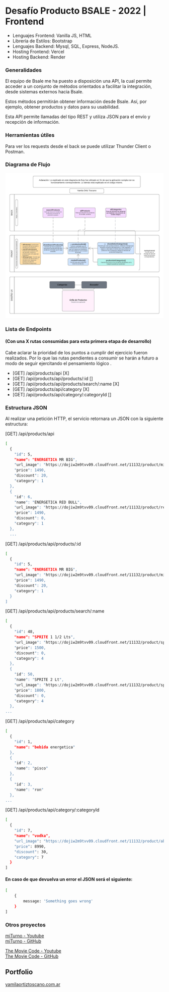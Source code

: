 # Desafío Producto BSALE - 2022 | Frontend
- Lenguajes Frontend: Vanilla JS, HTML
- Librería de Estilos: Bootstrap
- Lenguajes Backend: Mysql, SQL, Express, NodeJS.
- Hosting Frontend: Vercel
- Hosting Backend: Render

### Generalidades

El equipo de Bsale me ha puesto a disposición una API, la cual permite acceder a un conjunto de métodos orientados a facilitar la integración, desde sistemas externos hacia Bsale.

Estos métodos permitirán obtener información desde Bsale. Así, por ejemplo, obtener productos y datos para su usabilidad.

Esta API permite llamadas del tipo REST y utiliza JSON para el envío y recepción de información.

### Herramientas útiles

Para ver los requests desde el back se puede utilizar Thunder Client o Postman.

### Diagrama de Flujo 

<img src="./documentation/diagrama.png" alt="Diagrama de Flujo - Desafío BSALE">

### Lista de Endpoints
#### (Con una X rutas consumidas para esta primera etapa de desarrollo)
Cabe aclarar la prioridad de los puntos a cumplir del ejercicio fueron realizados. Por lo que las rutas pendientes a consumir se harán a futuro a modo de seguir ejercitando el pensamiento lógico .

- [GET] /api/products/api                             [X]
- [GET] /api/products/api/products/:id                []
- [GET] /api/products/api/products/search/:name       [X]
- [GET] /api/products/api/category                    [X]
- [GET] /api/products/api/category/:categoryId        []

### Estructura JSON
Al realizar una petición HTTP, el servicio retornara un JSON con la siguiente estructura:

[GET] /api/products/api

```sh 
[
  {
    "id": 5,
    "name": "ENERGETICA MR BIG",
    "url_image": "https://dojiw2m9tvv09.cloudfront.net/11132/product/misterbig3308256.jpg",
    "price": 1490,
    "discount": 20,
    "category": 1
  },
  {
    "id": 6,
    "name": "ENERGETICA RED BULL",
    "url_image": "https://dojiw2m9tvv09.cloudfront.net/11132/product/redbull8381.jpg",
    "price": 1490,
    "discount": 0,
    "category": 1
  },
  ...
``` 

[GET] /api/products/api/products/:id

```sh 
[
  {
    "id": 5,
    "name": "ENERGETICA MR BIG",
    "url_image": "https://dojiw2m9tvv09.cloudfront.net/11132/product/misterbig3308256.jpg",
    "price": 1490,
    "discount": 20,
    "category": 1
  }
]
``` 

[GET] /api/products/api/products/search/:name

```sh 
[
  {
    "id": 48,
    "name": "SPRITE 1 1/2 Lts",
    "url_image": "https://dojiw2m9tvv09.cloudfront.net/11132/product/sprite-lata-33cl5575.jpg",
    "price": 1500,
    "discount": 0,
    "category": 4
  },
  {
    "id": 50,
    "name": "SPRITE 2 Lt",
    "url_image": "https://dojiw2m9tvv09.cloudfront.net/11132/product/sprite-2lt4365.jpg",
    "price": 1800,
    "discount": 0,
    "category": 4
  },
...
``` 

[GET] /api/products/api/category

```sh 
[
  {
    "id": 1,
    "name": "bebida energetica"
  },
  {
    "id": 2,
    "name": "pisco"
  },
  {
    "id": 3,
    "name": "ron"
  },
...
``` 

[GET] /api/products/api/category/:categoryId

```sh 
[
  {
    "id": 7,
    "name": "vodka",
    "url_image": "https://dojiw2m9tvv09.cloudfront.net/11132/product/absolut21381.png",
    "price": 8990,
    "discount": 30,
    "category": 7
  }
]
``` 

#### En caso de que devuelva un error el JSON será el siguiente:

```sh 
[
    {
        message: 'Something goes wrong' 
    }
]
``` 

### Otros proyectos
<a href="https://www.youtube.com/watch?v=0ZmGGYafT7U&ab_channel=YamilaOrtizToscano" target="_blank" rel="noreferrer">miTurno - Youtube</a>
<br>
<a href="https://github.com/yamolatix/miTurno" target="_blank" rel="noreferrer">miTurno - GitHub</a>

<a href="https://www.youtube.com/watch?v=D9LP2XVRj7U&ab_channel=YamilaOrtizToscano" target="_blank" rel="noreferrer">The Movie Code - Youtube</a>
<br>
<a href="https://github.com/yamolatix/TheMovieCode" target="_blank" rel="noreferrer">The Movie Code - GitHub</a>

## Portfolio
<a href="https://yamilaortiztoscano.com.ar" target="_blank" rel="noreferrer">yamilaortiztoscano.com.ar</a>